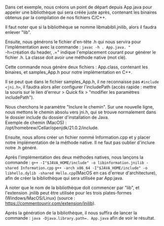 Dans cet exemple, nous créons un point de départ depuis App.java pour appeler une bibliothèque qui sera créée juste après, contenant les binaires obtenus par la compilation de nos fichiers C/C++.

Il faut noter que si la bibliothèque se nomme libmabibli.jnilib, alors il faudra enlever "lib".

Ensuite, nous générons le fichier d'en-tête .h qui nous servira pour l'implémentation avec la commande : `javac -h . App.java. "` <br>
-h=création du header, .=" indique l'emplacement courant pour générer le fichier .h. La classe doit avoir une méthode native (mot clé).

Cette commande nous génère deux fichiers : App.class, contenant les binaires, et samples_App.h pour notre implémentation en C++.

Il se peut que dans le fichier samples_App.h, il ne reconnaisse pas `#include <jni.h>`, il faudra alors aller configurer l'includePath (accès rapide : mettre la souris sur le lien d'erreur > Quick fix > "modifier les paramètres includePath").

Nous cherchons le paramètre "Inclure le chemin". Sur une nouvelle ligne, nous mettons le chemin absolu vers jni.h, qui se trouve normalement dans le dossier include du dossier d'installation de Java. <br>
Exemple de chemin (MacOS) : /opt/homebrew/Cellar/openjdk/21.0.2/include.

Ensuite, nous allons créer un fichier nommé Information.cpp et y placer notre implémentation de la méthode native. Il ne faut pas oublier d'inclure notre .h généré.

Après l'implémentation des deux méthodes natives, nous lançons la commande : 
`g++ -I"$JAVA_HOME/include" -o libinformation.jnilib -shared Information.cpp`
`g++ -arch x86_64 -I"$JAVA_HOME/include" -o libhello.dylib -shared Hello.cpp`(MacOS en cas d'erreur d'architecture), afin de créer la bibliothèque qui sera utilisée par App.java.

À noter que le nom de la bibliothèque doit commencer par "lib", et l'extension .jnilib peut être utilisée pour les trois plates-formes (Windows/MacOS/Linux) (source : https://commentouvrir.com/extension/jnilib).

Après la génération de la bibliothèque, il nous suffira de lancer la commande : `java -Djava.library.path=. App.java` afin de voir le résultat.